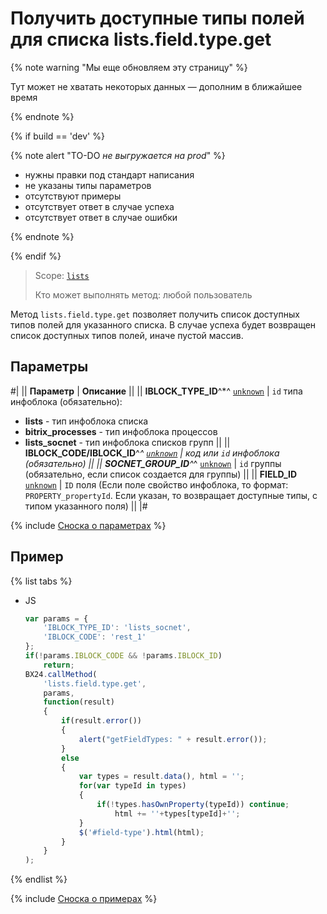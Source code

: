 # Получить доступные типы полей для списка lists.field.type.get

{% note warning "Мы еще обновляем эту страницу" %}

Тут может не хватать некоторых данных — дополним в ближайшее время

{% endnote %}

{% if build == 'dev' %}

{% note alert "TO-DO _не выгружается на prod_" %}

- нужны правки под стандарт написания
- не указаны типы параметров
- отсутствуют примеры
- отсутствует ответ в случае успеха
- отсутствует ответ в случае ошибки

{% endnote %}

{% endif %}

> Scope: [`lists`](../../scopes/permissions.md)
>
> Кто может выполнять метод: любой пользователь

Метод `lists.field.type.get` позволяет получить список доступных типов полей для указанного списка. В случае успеха будет возвращен список доступных типов полей, иначе пустой массив.

## Параметры

#|
|| **Параметр** | **Описание** ||
|| **IBLOCK_TYPE_ID**^*^
[`unknown`](../../data-types.md) | `id` типа инфоблока (обязательно):
- **lists** - тип инфоблока списка
- **bitrix_processes** - тип инфоблока процессов
- **lists_socnet** - тип инфоблока списков групп ||
|| **IBLOCK_CODE/IBLOCK_ID**^*^
[`unknown`](../../data-types.md) | код или `id` инфоблока (обязательно) ||
|| **SOCNET_GROUP_ID**^*^
[`unknown`](../../data-types.md) | `id` группы (обязательно, если список создается для группы) ||
|| **FIELD_ID**
[`unknown`](../../data-types.md) | `ID` поля (Если поле свойство инфоблока, то формат: `PROPERTY_propertyId`. Если указан, то возвращает доступные типы, с типом указанного поля) ||
|#

{% include [Сноска о параметрах](../../../_includes/required.md) %}

## Пример

{% list tabs %}

- JS

    ```js
    var params = {
        'IBLOCK_TYPE_ID': 'lists_socnet',
        'IBLOCK_CODE': 'rest_1'
    };
    if(!params.IBLOCK_CODE && !params.IBLOCK_ID)
        return;
    BX24.callMethod(
        'lists.field.type.get',
        params,
        function(result)
        {
            if(result.error())
            {
                alert("getFieldTypes: " + result.error());
            }
            else
            {
                var types = result.data(), html = '';
                for(var typeId in types)
                {
                    if(!types.hasOwnProperty(typeId)) continue;
                        html += ''+types[typeId]+'';
                }
                $('#field-type').html(html);
            }
        }
    );
    ```

{% endlist %}

{% include [Сноска о примерах](../../../_includes/examples.md) %}